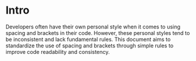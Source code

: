 # Intro

Developers often have their own personal style when it comes to using spacing and brackets in their code. However, these personal styles tend to be inconsistent and lack fundamental rules. This document aims to standardize the use of spacing and brackets through simple rules to improve code readability and consistency.
